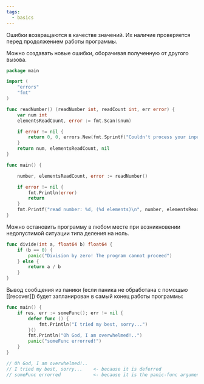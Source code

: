 ```yaml
---
tags:
  - basics
---
```

Ошибки возвращаются в качестве значений. Их наличие проверяется перед продолжением работы программы.

Можно создавать новые ошибки, оборачивая полученную от другого вызова.

```Go
package main

import (
	"errors"
	"fmt"
)

func readNumber() (readNumber int, readCount int, err error) {
	var num int
	elementsReadCount, error := fmt.Scan(&num)

	if error != nil {
		return 0, 0, errors.New(fmt.Sprintf("Couldn't process your input: %s", error))
	}
	return num, elementsReadCount, nil
}

func main() {

	number, elementsReadCount, error := readNumber()

	if error != nil {
		fmt.Println(error)
		return
	}
	fmt.Printf("read number: %d, (%d elements)\n", number, elementsReadCount)
}
```

Можно остановить программу в любом месте при возникновении недопустимой ситуации типа деления на ноль.

```Go
func divide(int a, float64 b) float64 {
	if (b == 0) {
		panic("Division by zero! The program cannot proceed")
	} else {
		return a / b
	}
}
```

Вывод сообщения из паники (если паника не обработана с помощью [[recover]]) будет запланирован в самый конец работы программы:

```Go
func main() {
	if res, err := someFunc(); err != nil {
		defer func () {
			fmt.Println("I tried my best, sorry...")
		}()
		fmt.Println("Oh God, I am overwhelmed!..")
		panic("someFunc errorred!")
	}
}

// Oh God, I am overwhelmed!..
// I tried my best, sorry...    <- because it is deferred
// someFunc errorred            <- because it is the panic-func argument
```